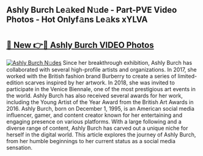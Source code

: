 ## Ashly Burch Le𝚊ked N𝚞de - Part-PVE Video Photos - Hot Onlyf𝚊ns Le𝚊ks xYLVA

# <h2><a href="http://ab69779.deff.icu/?id=Ashly+Burch">🔗 New 👉🔴 Ashly Burch VIDEO Photos</a></h2>

[![Ashly Burch N𝚞des](https://i.imgur.com/rIISA9y.gif)](http://ab69779.deff.icu/?id=Ashly+Burch)
Since her breakthrough exhibition, Ashly Burch has collaborated with several high-profile artists and organizations. In 2017, she worked with the British fashion brand Burberry to create a series of limited-edition scarves inspired by her artwork. In 2018, she was invited to participate in the Venice Biennale, one of the most prestigious art events in the world. Ashly Burch has also received several awards for her work, including the Young Artist of the Year Award from the British Art Awards in 2016. Ashly Burch, born on December 1, 1995, is an American social media influencer, gamer, and content creator known for her entertaining and engaging presence on various platforms. With a large following and a diverse range of content, Ashly Burch has carved out a unique niche for herself in the digital world. This article explores the journey of Ashly Burch, from her humble beginnings to her current status as a social media sensation.
